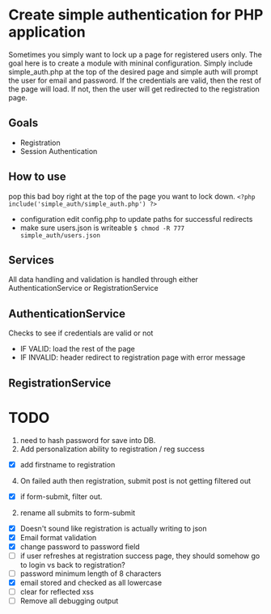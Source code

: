 # Create simple authentication for PHP application
Sometimes you simply want to lock up a page for registered users only. The goal here is to create a module with mininal configuration. Simply include simple_auth.php at the top of the desired page and simple auth will prompt the user for email and password. If the credentials are valid, then the rest of the page will load. If not, then the user will get redirected to the registration page. 

## Goals
- Registration
- Session Authentication

## How to use
pop this bad boy right at the top of the page you want to lock down.
`<?php include('simple_auth/simple_auth.php') ?>`

- configuration
  edit config.php to update paths for successful redirects
- make sure users.json is writeable
  `$ chmod -R 777 simple_auth/users.json`


## Services
All data handling and validation is handled through either AuthenticationService or RegistrationService

## AuthenticationService
Checks to see if credentials are valid or not
- IF VALID:
  load the rest of the page
- IF INVALID:
  header redirect to registration page
  with error message

## RegistrationService


# TODO
1. need to hash password for save into DB.
2. Add personalization ability to registration / reg success
  - [x] add firstname to registration
4. On failed auth then registration, submit post is not getting filtered out
  - [x] if form-submit, filter out.
  2. rename all submits to form-submit
- [x] Doesn't sound like registration is actually writing to json
- [x] Email format validation
- [x] change password to password field
- [ ] if user refreshes at registration success page, they should somehow go to login vs back to registration?
- [ ] password minimum length of 8 characters
- [x] email stored and checked as all lowercase
- [ ] clear for reflected xss
- [ ] Remove all debugging output